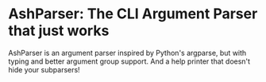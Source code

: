 # AshParser: The CLI Argument Parser that just works

AshParser is an argument parser inspired by Python's argparse, but with typing and better argument group support. And a help printer that doesn't hide your subparsers!
